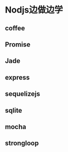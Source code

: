 # Nodjs边做边学
## coffee
## Promise
## Jade
## express
## sequelizejs 
## sqlite
## mocha
## strongloop
